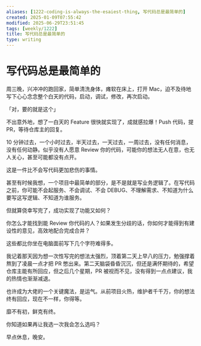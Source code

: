 ```yaml
---
aliases: [1222-coding-is-always-the-esaiest-thing, 写代码总是最简单的]
created: 2025-01-09T07:55:42
modified: 2025-06-29T23:51:45
tags: [weekly/1222]
title: 写代码总是最简单的
type: writing
---
```


# 写代码总是最简单的

周三晚，兴冲冲的跑回家，简单清洗身体，瘫软在床上，打开 Mac，迫不及待地写下心心念念整个白天的代码，启动，调试，修改，再次启动。

「对，要的就是这个」

不出意外地，想了一白天的 Feature 很快就实现了，成就感拉爆！Push 代码，提 PR，等待仓库主的回复。

10 分钟过去，一个小时过去，半天过去，一天过去，一周过去，没有任何消息，没有任何动静。似乎没有人愿意 Review 你的代码，可能你的想法无人在意，也无人关心，甚至可能都没有点开。

这是一件比不会写代码更加悲伤的事情。

甚至有时候我想，一个项目中最简单的部分，是不是就是写业务逻辑了。在写代码之前，你可能不会起服务、不会调试、不会 DEBUG、不理解需求、不知道为什么要写这写逻辑、不知道为谁服务。

但就算侥幸写完了，成功实现了功能又如何？

你怎么才能找到能 Review 你代码的人？如果发生分歧的话，你如何才能得到有建设性的意见，高效地配合完成合并？

这些都比你坐在电脑面前写下几个字符难得多。

我记着那天因为想一次性写完的想法太强烈，顶着第二天上早八的压力，勉强撑着熬到了凌晨一点才把 PR 憋出来。第二天脑袋昏昏沉沉，但还是满怀期待的，希望仓库主能有所回应，但之后几个星期，PR 被视而不见，没有得到一点点建议，我的热情也渐渐减退。

也许成为大佬的一个关键魔法，是运气。从前项目火热，维护者千千万，你的想法终有回应，现在不一样，你得等。

靡不有初，鲜克有终。

你知道如果再让我选一次我会怎么选吗？

早点休息，晚安。
